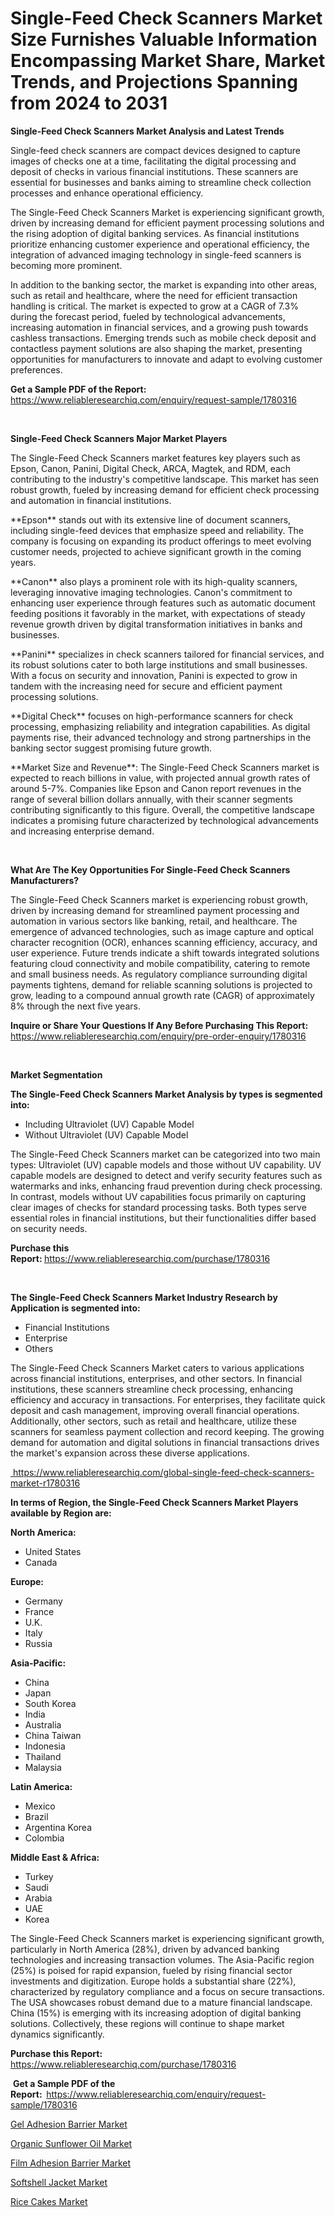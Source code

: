 <p><h1>Single-Feed Check Scanners Market Size Furnishes Valuable Information Encompassing Market Share, Market Trends, and Projections Spanning from 2024 to 2031</h1></p><p><strong>Single-Feed Check Scanners Market Analysis and Latest Trends</strong></p>
<p><p>Single-feed check scanners are compact devices designed to capture images of checks one at a time, facilitating the digital processing and deposit of checks in various financial institutions. These scanners are essential for businesses and banks aiming to streamline check collection processes and enhance operational efficiency. </p><p>The Single-Feed Check Scanners Market is experiencing significant growth, driven by increasing demand for efficient payment processing solutions and the rising adoption of digital banking services. As financial institutions prioritize enhancing customer experience and operational efficiency, the integration of advanced imaging technology in single-feed scanners is becoming more prominent. </p><p>In addition to the banking sector, the market is expanding into other areas, such as retail and healthcare, where the need for efficient transaction handling is critical. The market is expected to grow at a CAGR of 7.3% during the forecast period, fueled by technological advancements, increasing automation in financial services, and a growing push towards cashless transactions. Emerging trends such as mobile check deposit and contactless payment solutions are also shaping the market, presenting opportunities for manufacturers to innovate and adapt to evolving customer preferences.</p></p>
<p><strong>Get a Sample PDF of the Report:&nbsp;</strong> <a href="https://www.reliableresearchiq.com/enquiry/request-sample/1780316?utm_campaign=1132&utm_medium=2&utm_source=Github&utm_content=ia&utm_term=09102024&utm_id=single-feed-check-scanners">https://www.reliableresearchiq.com/enquiry/request-sample/1780316</a></p>
<p>&nbsp;</p>
<p><strong>Single-Feed Check Scanners Major Market Players</strong></p>
<p><p>The Single-Feed Check Scanners market features key players such as Epson, Canon, Panini, Digital Check, ARCA, Magtek, and RDM, each contributing to the industry's competitive landscape. This market has seen robust growth, fueled by increasing demand for efficient check processing and automation in financial institutions.</p><p>**Epson** stands out with its extensive line of document scanners, including single-feed devices that emphasize speed and reliability. The company is focusing on expanding its product offerings to meet evolving customer needs, projected to achieve significant growth in the coming years.</p><p>**Canon** also plays a prominent role with its high-quality scanners, leveraging innovative imaging technologies. Canon's commitment to enhancing user experience through features such as automatic document feeding positions it favorably in the market, with expectations of steady revenue growth driven by digital transformation initiatives in banks and businesses.</p><p>**Panini** specializes in check scanners tailored for financial services, and its robust solutions cater to both large institutions and small businesses. With a focus on security and innovation, Panini is expected to grow in tandem with the increasing need for secure and efficient payment processing solutions.</p><p>**Digital Check** focuses on high-performance scanners for check processing, emphasizing reliability and integration capabilities. As digital payments rise, their advanced technology and strong partnerships in the banking sector suggest promising future growth.</p><p>**Market Size and Revenue**: The Single-Feed Check Scanners market is expected to reach billions in value, with projected annual growth rates of around 5-7%. Companies like Epson and Canon report revenues in the range of several billion dollars annually, with their scanner segments contributing significantly to this figure. Overall, the competitive landscape indicates a promising future characterized by technological advancements and increasing enterprise demand.</p></p>
<p>&nbsp;</p>
<p><strong>What Are The Key Opportunities For Single-Feed Check Scanners Manufacturers?</strong></p>
<p><p>The Single-Feed Check Scanners market is experiencing robust growth, driven by increasing demand for streamlined payment processing and automation in various sectors like banking, retail, and healthcare. The emergence of advanced technologies, such as image capture and optical character recognition (OCR), enhances scanning efficiency, accuracy, and user experience. Future trends indicate a shift towards integrated solutions featuring cloud connectivity and mobile compatibility, catering to remote and small business needs. As regulatory compliance surrounding digital payments tightens, demand for reliable scanning solutions is projected to grow, leading to a compound annual growth rate (CAGR) of approximately 8% through the next five years.</p></p>
<p><strong>Inquire or Share Your Questions If Any Before Purchasing This Report:</strong> <a href="https://www.reliableresearchiq.com/enquiry/pre-order-enquiry/1780316?utm_campaign=1132&utm_medium=2&utm_source=Github&utm_content=ia&utm_term=09102024&utm_id=single-feed-check-scanners">https://www.reliableresearchiq.com/enquiry/pre-order-enquiry/1780316</a></p>
<p>&nbsp;</p>
<p><strong>Market Segmentation</strong></p>
<p><strong>The Single-Feed Check Scanners Market Analysis by types is segmented into:</strong></p>
<p><ul><li>Including Ultraviolet (UV) Capable Model</li><li>Without Ultraviolet (UV) Capable Model</li></ul></p>
<p><p>The Single-Feed Check Scanners market can be categorized into two main types: Ultraviolet (UV) capable models and those without UV capability. UV capable models are designed to detect and verify security features such as watermarks and inks, enhancing fraud prevention during check processing. In contrast, models without UV capabilities focus primarily on capturing clear images of checks for standard processing tasks. Both types serve essential roles in financial institutions, but their functionalities differ based on security needs.</p></p>
<p><strong>Purchase this Report:&nbsp;</strong><a href="https://www.reliableresearchiq.com/purchase/1780316?utm_campaign=1132&utm_medium=2&utm_source=Github&utm_content=ia&utm_term=09102024&utm_id=single-feed-check-scanners">https://www.reliableresearchiq.com/purchase/1780316</a></p>
<p>&nbsp;</p>
<p><strong>The Single-Feed Check Scanners Market Industry Research by Application is segmented into:</strong></p>
<p><ul><li>Financial Institutions</li><li>Enterprise</li><li>Others</li></ul></p>
<p><p>The Single-Feed Check Scanners Market caters to various applications across financial institutions, enterprises, and other sectors. In financial institutions, these scanners streamline check processing, enhancing efficiency and accuracy in transactions. For enterprises, they facilitate quick deposit and cash management, improving overall financial operations. Additionally, other sectors, such as retail and healthcare, utilize these scanners for seamless payment collection and record keeping. The growing demand for automation and digital solutions in financial transactions drives the market's expansion across these diverse applications.</p></p>
<p><a href="https://www.reliableresearchiq.com/global-single-feed-check-scanners-market-r1780316?utm_campaign=1132&utm_medium=2&utm_source=Github&utm_content=ia&utm_term=09102024&utm_id=single-feed-check-scanners">&nbsp;https://www.reliableresearchiq.com/global-single-feed-check-scanners-market-r1780316</a></p>
<p><strong>In terms of Region, the Single-Feed Check Scanners Market Players available by Region are:</strong></p>
<p>
    <p> <strong> North America: </strong>
        <ul>
            <li>United States</li>
            <li>Canada</li>
        </ul>
        </p> 
    <p> <strong> Europe: </strong>
        <ul>
            <li>Germany</li>
            <li>France</li>
            <li>U.K.</li>
            <li>Italy</li>
            <li>Russia</li>
        </ul>
        </p> 
    <p> <strong> Asia-Pacific: </strong>
        <ul>
            <li>China</li>
            <li>Japan</li>
            <li>South Korea</li>
            <li>India</li>
            <li>Australia</li>
            <li>China Taiwan</li>
            <li>Indonesia</li>
            <li>Thailand</li>
            <li>Malaysia</li>
        </ul>
        </p> 
    <p> <strong> Latin America: </strong>
        <ul>
            <li>Mexico</li>
            <li>Brazil</li>
            <li>Argentina Korea</li>
            <li>Colombia</li>
        </ul>
        </p> 
    <p> <strong> Middle East & Africa: </strong>
        <ul>
            <li>Turkey</li>
            <li>Saudi</li>
            <li>Arabia</li>
            <li>UAE</li>
            <li>Korea</li>
        </ul>
    </p>
    </p>
<p><p>The Single-Feed Check Scanners market is experiencing significant growth, particularly in North America (28%), driven by advanced banking technologies and increasing transaction volumes. The Asia-Pacific region (25%) is poised for rapid expansion, fueled by rising financial sector investments and digitization. Europe holds a substantial share (22%), characterized by regulatory compliance and a focus on secure transactions. The USA showcases robust demand due to a mature financial landscape. China (15%) is emerging with its increasing adoption of digital banking solutions. Collectively, these regions will continue to shape market dynamics significantly.</p></p>
<p><strong>Purchase this Report: </strong><a href="https://www.reliableresearchiq.com/purchase/1780316?utm_campaign=1132&utm_medium=2&utm_source=Github&utm_content=ia&utm_term=09102024&utm_id=single-feed-check-scanners">https://www.reliableresearchiq.com/purchase/1780316</a></p>
<p>&nbsp;<strong>Get a Sample PDF of the Report:&nbsp;&nbsp;</strong><a href="https://www.reliableresearchiq.com/enquiry/request-sample/1780316?utm_campaign=1132&utm_medium=2&utm_source=Github&utm_content=ia&utm_term=09102024&utm_id=single-feed-check-scanners">https://www.reliableresearchiq.com/enquiry/request-sample/1780316</a></p>
<p><strong></strong></p>
<p><p><a href="https://github.com/loftinirkaakcsu/Market-Research-Report-List-1/blob/main/gel-adhesion-barrier-market.md?utm_campaign=1132&utm_medium=2&utm_source=Github&utm_content=ia&utm_term=09102024&utm_id=single-feed-check-scanners">Gel Adhesion Barrier Market</a></p><p><a href="https://issuu.com/reportprime-2/docs/organic-sunflower-oil-market-size-2_faa3097b560ad8?utm_campaign=1132&utm_medium=2&utm_source=Github&utm_content=ia&utm_term=09102024&utm_id=single-feed-check-scanners">Organic Sunflower Oil Market</a></p><p><a href="https://github.com/karinema76/Market-Research-Report-List-1/blob/main/film-adhesion-barrier-market.md?utm_campaign=1132&utm_medium=2&utm_source=Github&utm_content=ia&utm_term=09102024&utm_id=single-feed-check-scanners">Film Adhesion Barrier Market</a></p><p><a href="https://www.linkedin.com/pulse/navigating-global-softshell-jacket-market-from-trends-strategy-7zzre?utm_campaign=1132&utm_medium=2&utm_source=Github&utm_content=ia&utm_term=09102024&utm_id=single-feed-check-scanners">Softshell Jacket Market</a></p><p><a href="https://issuu.com/reportprime-2/docs/rice-cakes-market-size-2030.pptx_017521c21278d6?utm_campaign=1132&utm_medium=2&utm_source=Github&utm_content=ia&utm_term=09102024&utm_id=single-feed-check-scanners">Rice Cakes Market</a></p></p>